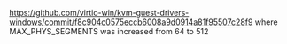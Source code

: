 https://github.com/virtio-win/kvm-guest-drivers-windows/commit/f8c904c0575eccb6008a9d0914a81f95507c28f9
 where MAX_PHYS_SEGMENTS was increased from 64 to 512

